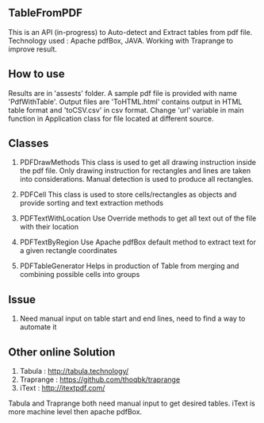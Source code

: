 ## TableFromPDF
This is an API (in-progress) to Auto-detect and Extract tables from pdf file. Technology used : Apache pdfBox, JAVA.
Working with Traprange to improve result.

## How to use
Results are in 'assests' folder. A sample pdf file is provided with name 'PdfWithTable'.
Output files are 'ToHTML.html' contains output in HTML table format and 'toCSV.csv' in csv format.
Change 'url' variable in main function in Application class for file located at different source.

## Classes
1. PDFDrawMethods
This class is used to get all drawing instruction inside the pdf file.
Only drawing instruction for rectangles and lines are taken into considerations.
Manual detection is used to produce all rectangles.

2. PDFCell
This class is used to store cells/rectangles as objects and provide sorting and text extraction methods

3. PDFTextWithLocation
Use Override methods to get all text out of the file with their location

4. PDFTextByRegion
Use Apache pdfBox default method to extract text for a given rectangle coordinates

5. PDFTableGenerator
Helps in production of Table from merging and combining possible cells into groups

## Issue
1. Need manual input on table start and end lines, need to find a way to automate it

## Other online Solution
1. Tabula : http://tabula.technology/
2. Traprange : https://github.com/thoqbk/traprange
3. iText : http://itextpdf.com/

Tabula and Traprange both need manual input to get desired tables.
iText is more machine level then apache pdfBox.
